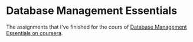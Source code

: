 # Database Management Essentials

The assignments that I've finished for the cours of [Database Management Essentials on coursera](https://www.coursera.org/learn/database-management).
